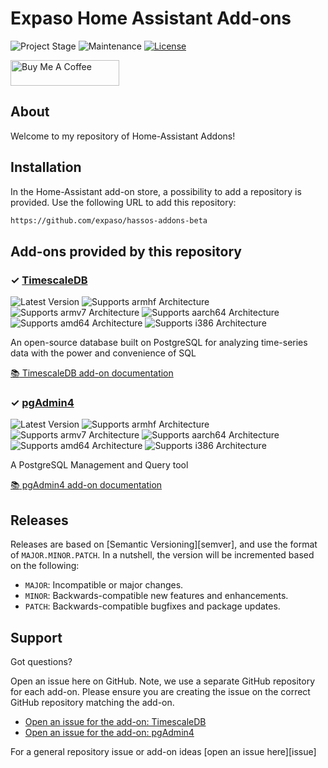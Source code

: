 # Expaso Home Assistant Add-ons

![Project Stage][project-stage-shield]
![Maintenance][maintenance-shield]
[![License][license-shield]](LICENSE)

<a href="https://www.buymeacoffee.com/expaso" target="_blank"><img src="https://cdn.buymeacoffee.com/buttons/default-orange.png" alt="Buy Me A Coffee" height="41" width="174"></a>
## About

Welcome to my repository of Home-Assistant Addons!

## Installation

In the Home-Assistant add-on store, a possibility to add a repository is provided.
Use the following URL to add this repository:

```txt
https://github.com/expaso/hassos-addons-beta
```

## Add-ons provided by this repository

### &#10003; [TimescaleDB][addon-timescaledb]

![Latest Version][timescaledb-version-shield]
![Supports armhf Architecture][timescaledb-armhf-shield]
![Supports armv7 Architecture][timescaledb-armv7-shield]
![Supports aarch64 Architecture][timescaledb-aarch64-shield]
![Supports amd64 Architecture][timescaledb-amd64-shield]
![Supports i386 Architecture][timescaledb-i386-shield]

An open-source database built on PostgreSQL for analyzing time-series data with the power and convenience of SQL

[:books: TimescaleDB add-on documentation][addon-doc-timescaledb]

### &#10003; [pgAdmin4][addon-pgadmin4]

![Latest Version][pgadmin4-version-shield]
![Supports armhf Architecture][pgadmin4-armhf-shield]
![Supports armv7 Architecture][pgadmin4-armv7-shield]
![Supports aarch64 Architecture][pgadmin4-aarch64-shield]
![Supports amd64 Architecture][pgadmin4-amd64-shield]
![Supports i386 Architecture][pgadmin4-i386-shield]

A PostgreSQL Management and Query tool

[:books: pgAdmin4 add-on documentation][addon-doc-pgadmin4]

## Releases

Releases are based on [Semantic Versioning][semver], and use the format
of ``MAJOR.MINOR.PATCH``. In a nutshell, the version will be incremented
based on the following:

- ``MAJOR``: Incompatible or major changes.
- ``MINOR``: Backwards-compatible new features and enhancements.
- ``PATCH``: Backwards-compatible bugfixes and package updates.

## Support

Got questions?

Open an issue here on GitHub. Note, we use a separate
GitHub repository for each add-on. Please ensure you are creating the issue
on the correct GitHub repository matching the add-on.

- [Open an issue for the add-on: TimescaleDB][timescaledb-issue]
- [Open an issue for the add-on: pgAdmin4][pgadmin4-issue]

For a general repository issue or add-on ideas [open an issue here][issue]

[addon-timescaledb]: https://github.com/expaso/hassos-addon-timescaledb/tree/v4.2.0
[addon-doc-timescaledb]: https://github.com/expaso/hassos-addon-timescaledb/blob/v4.2.0/README.md
[timescaledb-issue]: https://github.com/expaso/hassos-addon-timescaledb/issues
[timescaledb-version-shield]: https://img.shields.io/badge/version-v4.2.0-blue.svg
[timescaledb-aarch64-shield]: https://img.shields.io/badge/aarch64-yes-green.svg
[timescaledb-amd64-shield]: https://img.shields.io/badge/amd64-yes-green.svg
[timescaledb-armhf-shield]: https://img.shields.io/badge/armhf-yes-green.svg
[timescaledb-armv7-shield]: https://img.shields.io/badge/armv7-yes-green.svg
[timescaledb-i386-shield]: https://img.shields.io/badge/i386-yes-green.svg
[addon-pgadmin4]: https://github.com/expaso/hassos-addon-pgadmin4/tree/v3.2.0
[addon-doc-pgadmin4]: https://github.com/expaso/hassos-addon-pgadmin4/blob/v3.2.0/README.md
[pgadmin4-issue]: https://github.com/expaso/hassos-addon-pgadmin4/issues
[pgadmin4-version-shield]: https://img.shields.io/badge/version-v3.2.0-blue.svg
[pgadmin4-aarch64-shield]: https://img.shields.io/badge/aarch64-yes-green.svg
[pgadmin4-amd64-shield]: https://img.shields.io/badge/amd64-yes-green.svg
[pgadmin4-armhf-shield]: https://img.shields.io/badge/armhf-yes-green.svg
[pgadmin4-armv7-shield]: https://img.shields.io/badge/armv7-yes-green.svg
[pgadmin4-i386-shield]: https://img.shields.io/badge/i386-yes-green.svg
[project-stage-shield]: https://img.shields.io/badge/project%20stage-beta-yellow.svg
[gitlabci-shield]: https://gitlab.com/expaso/hassos-addons-beta/badges/master/pipeline.svg
[license-shield]: https://img.shields.io/github/license/expaso/hassos-addons-beta.svg
[maintenance-shield]: https://img.shields.io/maintenance/yes/2024.svg